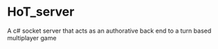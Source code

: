 # HoT_server
A c# socket server that acts as an authorative back end to a turn based multiplayer game
